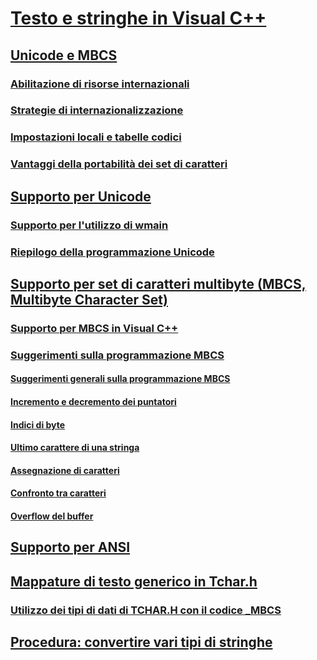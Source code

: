 # [Testo e stringhe in Visual C++](text-and-strings-in-visual-cpp.md)
## [Unicode e MBCS](unicode-and-mbcs.md)
### [Abilitazione di risorse internazionali](international-enabling.md)
### [Strategie di internazionalizzazione](internationalization-strategies.md)
### [Impostazioni locali e tabelle codici](locales-and-code-pages.md)
### [Vantaggi della portabilità dei set di caratteri](benefits-of-character-set-portability.md)
## [Supporto per Unicode](support-for-unicode.md)
### [Supporto per l'utilizzo di wmain](support-for-using-wmain.md)
### [Riepilogo della programmazione Unicode](unicode-programming-summary.md)
## [Supporto per set di caratteri multibyte (MBCS, Multibyte Character Set)](support-for-multibyte-character-sets-mbcss.md)
### [Supporto per MBCS in Visual C++](mbcs-support-in-visual-cpp.md)
### [Suggerimenti sulla programmazione MBCS](mbcs-programming-tips.md)
#### [Suggerimenti generali sulla programmazione MBCS](general-mbcs-programming-advice.md)
#### [Incremento e decremento dei puntatori](incrementing-and-decrementing-pointers.md)
#### [Indici di byte](byte-indices.md)
#### [Ultimo carattere di una stringa](last-character-in-a-string.md)
#### [Assegnazione di caratteri](character-assignment.md)
#### [Confronto tra caratteri](character-comparison.md)
#### [Overflow del buffer](buffer-overflow.md)
## [Supporto per ANSI](support-for-ansi.md)
## [Mappature di testo generico in Tchar.h](generic-text-mappings-in-tchar-h.md)
### [Utilizzo dei tipi di dati di TCHAR.H con il codice _MBCS](using-tchar-h-data-types-with-mbcs-code.md)
## [Procedura: convertire vari tipi di stringhe](how-to-convert-between-various-string-types.md)
